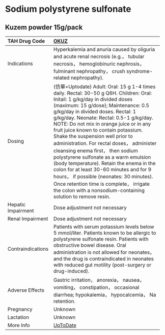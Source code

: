 # Sodium polystyrene sulfonate

## Kuzem powder 15g/pack

| TAH Drug Code      | [OKUZ](https://www.tahsda.org.tw/drugs/hissearch.php?drug_code=OKUZ)                                                                                                                                                                                                                                                                                                                                                                                                                                                                                                                                                                                                                                                                               |
|:-------------------|:---------------------------------------------------------------------------------------------------------------------------------------------------------------------------------------------------------------------------------------------------------------------------------------------------------------------------------------------------------------------------------------------------------------------------------------------------------------------------------------------------------------------------------------------------------------------------------------------------------------------------------------------------------------------------------------------------------------------------------------------------|
| Indications        | Hyperkalemia and anuria caused by oliguria and acute renal necrosis (e.g.， tubular necrosis， hemoglobinuric nephrosis， fulminant nephropathy， crush syndrome-related nephropathy).                                                                                                                                                                                                                                                                                                                                                                                                                                                                                                                                                             |
| Dosing             | (仿單+Uptodate) Adult: Oral: 15 g 1-4 times daily. Rectal: 30-50 g Q6H. Children: Oral: Initail: 1 g/kg/day in divided doses (maximum: 15 g/dose); Maintenance: 0.5 g/kg/day in divided doses. Rectal: 1 g/kg/day. Neonate: Rectal: 0.5-1 g/kg/day. NOTE: Do not mix in orange juice or in any fruit juice known to contain potassium. Shake the suspension well prior to administration. For rectal doses， administer cleansing enema first， then sodium polystyrene sulfonate as a warm emulsion (body temperature). Retain the enema in the colon for at least 30-60 minutes and for 9 hours， if possible (neonates: 30 minutes). Once retention time is complete， irrigate the colon with a nonsodium-containing solution to remove resin. |
| Hepatic Impairment | Dose adjustment not necessary                                                                                                                                                                                                                                                                                                                                                                                                                                                                                                                                                                                                                                                                                                                      |
| Renal Impairment   | Dose adjustment not necessary                                                                                                                                                                                                                                                                                                                                                                                                                                                                                                                                                                                                                                                                                                                      |
| Contraindications  | Patients with serum potassium levels below 5 mmol/liter. Patients known to be allergic to polystyrene sulfonate resin. Patients with obstructive bowel disease. Oral administration is not allowed for neonates， and the drug is contraindicated in neonates with reduced gut motility (post-surgery or drug-induced).                                                                                                                                                                                                                                                                                                                                                                                                                            |
| Adverse Effects    | Gastric irritation， anorexia， nausea， vomiting， constipation， occasional diarrhea; hypokalemia， hypocalcemia， Na retention.                                                                                                                                                                                                                                                                                                                                                                                                                                                                                                                                                                                                                 |
| Pregnancy          | Unknown                                                                                                                                                                                                                                                                                                                                                                                                                                                                                                                                                                                                                                                                                                                                            |
| Lactation          | Unknown                                                                                                                                                                                                                                                                                                                                                                                                                                                                                                                                                                                                                                                                                                                                            |
| More Info          | [UpToDate](https://www.uptodate.com/contents/sodium-polystyrene-sulfonate-drug-information)                                                                                                                                                                                                                                                                                                                                                                                                                                                                                                                                                                                                                                                        |

